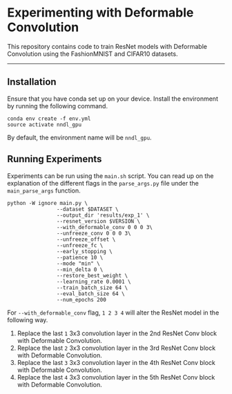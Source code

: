 # Experimenting with Deformable Convolution

This repository contains code to train ResNet models with Deformable Convolution using the FashionMNIST and CIFAR10 datasets.

---
## Installation
Ensure that you have conda set up on your device. 
Install the environment by running the following command.

```
conda env create -f env.yml
source activate nndl_gpu
```
By default, the environment name will be `nndl_gpu`.

## Running Experiments
Experiments can be run using the `main.sh` script.
You can read up on the explanation of the different flags in the `parse_args.py` file under the `main_parse_args` function.

```
python -W ignore main.py \
                --dataset $DATASET \
                --output_dir 'results/exp_1' \
                --resnet_version $VERSION \
                --with_deformable_conv 0 0 0 3\
                --unfreeze_conv 0 0 0 3\
                --unfreeze_offset \
                --unfreeze_fc \
                --early_stopping \
                --patience 10 \
                --mode "min" \
                --min_delta 0 \
                --restore_best_weight \
                --learning_rate 0.0001 \
                --train_batch_size 64 \
                --eval_batch_size 64 \
                --num_epochs 200 
```

For `--with_deformable_conv` flag, `1 2 3 4` will alter the ResNet model in the following way.
1. Replace the last `1` 3x3 convolution layer in the 2nd ResNet Conv block with Deformable Convolution. 
2. Replace the last `2` 3x3 convolution layer in the 3rd ResNet Conv block with Deformable Convolution. 
3. Replace the last `3` 3x3 convolution layer in the 4th ResNet Conv block with Deformable Convolution. 
4. Replace the last `4` 3x3 convolution layer in the 5th ResNet Conv block with Deformable Convolution. 